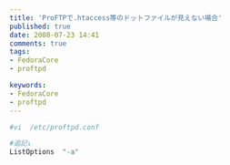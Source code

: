 ```yaml
---
title: 'ProFTPで.htaccess等のドットファイルが見えない場合'
published: true
date: 2008-07-23 14:41
comments: true
tags:
- FedoraCore
- proftpd

keywords:
- FedoraCore
- proftpd
---
```


```sh
#vi  /etc/proftpd.conf

#追記↓
ListOptions  "-a"
```